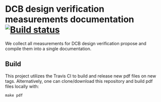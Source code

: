# DCB design verification measurements documentation [![Build status](https://travis-ci.com/umd-lhcb/dcb_design_verification_measurements.svg?master)](https://travis-ci.com/ypsun-umd)
We collect all measurements for DCB design verification propose and compile
them into a single documentation.

## Build
This project utilizes the Travis CI to build and release new pdf files on new
tags. Alternatively, one can clone/download this repository and build pdf files
locally with:
```
make pdf
